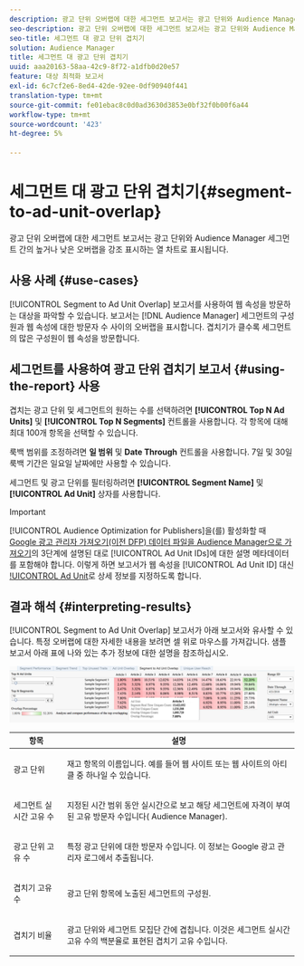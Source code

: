 ```yaml
---
description: 광고 단위 오버랩에 대한 세그먼트 보고서는 광고 단위와 Audience Manager 세그먼트 간의 높거나 낮은 오버랩을 강조 표시하는 열 차트로 표시됩니다.
seo-description: 광고 단위 오버랩에 대한 세그먼트 보고서는 광고 단위와 Audience Manager 세그먼트 간의 높거나 낮은 오버랩을 강조 표시하는 열 차트로 표시됩니다.
seo-title: 세그먼트 대 광고 단위 겹치기
solution: Audience Manager
title: 세그먼트 대 광고 단위 겹치기
uuid: aaa20163-58aa-42c9-8f72-a1dfb0d20e57
feature: 대상 최적화 보고서
exl-id: 6c7cf2e6-8ed4-42de-92ee-0df90940f441
translation-type: tm+mt
source-git-commit: fe01ebac8c0d0ad3630d3853e0bf32f0b00f6a44
workflow-type: tm+mt
source-wordcount: '423'
ht-degree: 5%

---
```


# 세그먼트 대 광고 단위 겹치기{#segment-to-ad-unit-overlap}

광고 단위 오버랩에 대한 세그먼트 보고서는 광고 단위와 Audience Manager 세그먼트 간의 높거나 낮은 오버랩을 강조 표시하는 열 차트로 표시됩니다.

## 사용 사례 {#use-cases}

[!UICONTROL Segment to Ad Unit Overlap] 보고서를 사용하여 웹 속성을 방문하는 대상을 파악할 수 있습니다. 보고서는 [!DNL Audience Manager] 세그먼트의 구성원과 웹 속성에 대한 방문자 수 사이의 오버랩을 표시합니다. 겹치기가 클수록 세그먼트의 많은 구성원이 웹 속성을 방문합니다.

## 세그먼트를 사용하여 광고 단위 겹치기 보고서 {#using-the-report} 사용

겹치는 광고 단위 및 세그먼트의 원하는 수를 선택하려면 **[!UICONTROL Top N Ad Units]** 및 **[!UICONTROL Top N Segments]** 컨트롤을 사용합니다. 각 항목에 대해 최대 100개 항목을 선택할 수 있습니다.

룩백 범위를 조정하려면 **일 범위** 및 **Date Through** 컨트롤을 사용합니다. 7일 및 30일 룩백 기간은 일요일 날짜에만 사용할 수 있습니다.

세그먼트 및 광고 단위를 필터링하려면 **[!UICONTROL Segment Name]** 및 **[!UICONTROL Ad Unit]** 상자를 사용합니다.

>[!IMPORTANT]
>
>[!UICONTROL Audience Optimization for Publishers]을(를) 활성화할 때 [Google 광고 관리자 가져오기(이전 DFP) 데이터 파일을 Audience Manager으로 가져오기](../../../reporting/audience-optimization-reports/aor-publishers/import-dfp.md)의 3단계에 설명된 대로 [!UICONTROL Ad Unit IDs]에 대한 설명 메타데이터를 포함해야 합니다. 이렇게 하면 보고서가 웹 속성을 [!UICONTROL Ad Unit ID] 대신 [!UICONTROL Ad Unit](으)로 상세 정보를 지정하도록 합니다.

## 결과 해석 {#interpreting-results}

[!UICONTROL Segment to Ad Unit Overlap] 보고서가 아래 보고서와 유사할 수 있습니다. 특정 오버랩에 대한 자세한 내용을 보려면 셀 위로 마우스를 가져갑니다. 샘플 보고서 아래 표에 나와 있는 추가 정보에 대한 설명을 참조하십시오.

![](assets/publisher_segment_ad_unit_overlap.png)

<table id="table_22340F45B1B94D3796174CB30A60E212"> 
 <thead> 
  <tr> 
   <th colname="col1" class="entry"> 항목 </th> 
   <th colname="col2" class="entry"> 설명 </th> 
  </tr>
 </thead>
 <tbody> 
  <tr> 
   <td colname="col1"> <p><span class="wintitle"> 광고 단위  </span> </p> </td> 
   <td colname="col2"> <p>재고 항목의 이름입니다. 예를 들어 웹 사이트 또는 웹 사이트의 아티클 중 하나일 수 있습니다. </p> </td> 
  </tr> 
  <tr> 
   <td colname="col1"> <p><span class="wintitle"> 세그먼트 실시간 고유 수</span> </p> </td> 
   <td colname="col2"> <p>지정된 시간 범위 동안 실시간으로 보고 해당 세그먼트에 자격이 부여된 고유 방문자 수입니다(<span class="keyword"> Audience Manager</span>). </p> </td> 
  </tr> 
  <tr> 
   <td colname="col1"> <p><span class="wintitle"> 광고 단위 고유 수</span> </p> </td> 
   <td colname="col2"> <p>특정 광고 단위에 대한 방문자 수입니다. 이 정보는 Google 광고 관리자 로그에서 추출됩니다. </p> </td> 
  </tr> 
  <tr> 
   <td colname="col1"> <p><span class="wintitle"> 겹치기 고유 수</span> </p> </td> 
   <td colname="col2"> <p>광고 단위 항목에 노출된 세그먼트의 구성원. </p> </td> 
  </tr> 
  <tr> 
   <td colname="col1"> <p><span class="wintitle"> 겹치기 비율</span> </p> </td> 
   <td colname="col2"> <p>광고 단위와 세그먼트 모집단 간에 겹칩니다. 이것은 <span class="wintitle"> 세그먼트 실시간 고유 수</span>의 백분율로 표현된 <span class="wintitle"> 겹치기 고유 수</span>입니다. </p> </td> 
  </tr> 
 </tbody> 
</table>
